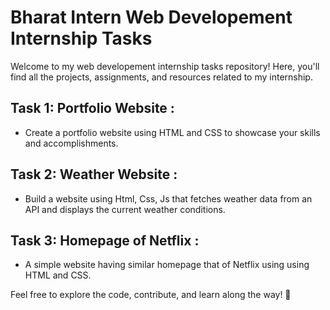 # Bharat Intern Web Developement Internship Tasks

Welcome to my web developement internship tasks repository! Here, you'll find all the projects, assignments, and resources related to my internship.

## Task 1: Portfolio Website :
- Create a portfolio website using HTML and CSS to showcase your skills and accomplishments.

## Task 2: Weather Website :
- Build a website using Html, Css, Js that fetches weather data from an API and displays the current weather conditions.

## Task 3: Homepage of Netflix :
- A simple website having similar homepage that of Netflix using using HTML and CSS.

Feel free to explore the code, contribute, and learn along the way! 🚀
